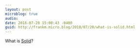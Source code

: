 ```yaml
---
layout: post
microblog: true
audio: 
date: 2018-07-20 15:00:43 -0400
guid: http://frankm.micro.blog/2018/07/20/what-is-solid.html
---
```

What is [Solid](https://solid.mit.edu/)?
